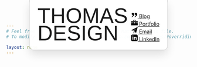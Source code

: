 ```yaml
---
# Feel free to add content and custom Front Matter to this file.
# To modify the layout, see https://jekyllrb.com/docs/themes/#overriding-theme-defaults

layout: none
---
```


<html lang="en">
	<head>
		<link
			rel="apple-touch-icon"
			sizes="180x180"
			href="/media/apple-touch-icon.png"
		/>
		<link
			rel="icon"
			type="image/png"
			sizes="32x32"
			href="/media/favicon-32x32.png"
		/>
		<link
			rel="icon"
			type="image/png"
			sizes="16x16"
			href="/media/favicon-16x16.png"
		/>
		<link rel="manifest" href="/media/site.webmanifest" />
		<meta charset="utf-8" />
		<meta name="viewport" content="width=device-width, initial-scale=1" />
		<title>Thomas Walichiewicz - Digital Product Designer</title>
		<link rel="stylesheet" type="text/css" href="/src/styles/index.css" />
		<script src="https://cdnjs.cloudflare.com/ajax/libs/matter-js/0.18.0/matter.min.js"></script>
        <script src="https://cdn.jsdelivr.net/npm/two.js@v0.7.0-stable.1/build/two.js"></script>
    </head>
    <body>
    	<div class="interactiveStuff" style="display: flex;align-items: end;position: absolute; text-align: left;width: 100%; z-index: 999;padding: 21px;left:0;right:0;margin-left:auto;margin-right:auto;top:0;bottom:0;margin-top:-3px;margin-bottom:auto;height:fit-content;border-radius: 0 0 12px 12px;max-width:fit-content;border: solid 1px rgba(0,0,0,0.2);">
            <h1 style="margin: 0;font-size: 6vw;font-family: sans-serif;line-height:84%;font-weight:100;margin-right:9px;">THOMAS<br/>DESIGN</h1>
            <div class="spacer" style="flex: 1;"></div>
            <div class="row">
                <a class="" href="https://www.thomas.design/blog/">
                    <div class="cube link">
                        <svg
                            clip-rule="evenodd"
                            fill-rule="evenodd"
                            height="18"
                            stroke-linejoin="round"
                            stroke-miterlimit="2"
                            viewBox="0 0 24 24"
                            width="18"
                            xmlns="http://www.w3.org/2000/svg"
                        >
                            <path
                                d="m2.699 20c-.411 0-.699-.312-.699-.662 0-.249.145-.516.497-.703 1.788-.947 3.858-4.226 3.858-6.248-3.016.092-4.326-2.582-4.326-4.258 0-2.006 1.738-4.129 4.308-4.129 3.241 0 4.83 2.547 4.83 5.307 0 5.981-6.834 10.693-8.468 10.693zm10.833 0c-.41 0-.699-.312-.699-.662 0-.249.145-.516.497-.703 1.788-.947 3.858-4.226 3.858-6.248-3.015.092-4.326-2.582-4.326-4.258 0-2.006 1.739-4.129 4.308-4.129 3.241 0 4.83 2.547 4.83 5.307 0 5.981-6.833 10.693-8.468 10.693z"
                                fill-rule="nonzero"
                            />
                        </svg>
                        <span>Blog</span>
                    </div>
                </a>
                <a class="" href="https://www.thomas.design/portfolio/">
                    <div class="cube link">
                        <svg
                            xmlns="http://www.w3.org/2000/svg"
                            width="18"
                            height="18"
                            viewBox="0 0 24 24"
                        >
                            <path
                                d="M9 6h-2v-2c0-1.104.896-2 2-2h6c1.104 0 2 .896 2 2v2h-2v-1.5c0-.276-.224-.5-.5-.5h-5c-.276 0-.5.224-.5.5v1.5zm7 6v2h8v8h-24v-8h8v-2h-8v-5h24v5h-8zm-2-1h-4v4h4v-4z"
                            />
                        </svg>
                        <span>Portfolio</span>
                    </div></a
                ><a class="" href="mailto:hey@thomas.design"
                    ><div class="cube link">
                        <svg
                            xmlns="http://www.w3.org/2000/svg"
                            width="18"
                            height="18"
                            viewBox="0 0 24 24"
                        >
                            <path
                                d="M24 0l-6 22-8.129-7.239 7.802-8.234-10.458 7.227-7.215-1.754 24-12zm-15 16.668v7.332l3.258-4.431-3.258-2.901z"
                            />
                        </svg>
                        <span>Email</span>
                    </div></a
                ><a class="" href="https://www.linkedin.com/in/twalichiewicz"
                    ><div class="cube link">
                        <svg
                            xmlns="http://www.w3.org/2000/svg"
                            width="18"
                            height="18"
                            viewBox="0 0 24 24"
                        >
                            <path
                                d="M19 0h-14c-2.761 0-5 2.239-5 5v14c0 2.761 2.239 5 5 5h14c2.762 0 5-2.239 5-5v-14c0-2.761-2.238-5-5-5zm-11 19h-3v-11h3v11zm-1.5-12.268c-.966 0-1.75-.79-1.75-1.764s.784-1.764 1.75-1.764 1.75.79 1.75 1.764-.783 1.764-1.75 1.764zm13.5 12.268h-3v-5.604c0-3.368-4-3.113-4 0v5.604h-3v-11h3v1.765c1.396-2.586 7-2.777 7 2.476v6.759z"
                            />
                        </svg>
                        <span>LinkedIn</span>
                    </div>
                </a>
            </div>
            <div style="position:absolute;background: rgba(255,255,255,0.96);filter: blur(1px);box-shadow: 0 12px 24px rgba(0,0,0,0.12);top:0;bottom:0;left:0;right:0;z-index:-1;border-radius: 12px;"></div>
        </div>
        <script>
          var vector = new Two.Vector();
          var entities = [];
          var mouse;
          var copy = [
            "Prototyping",
            "Branding",
            "Research",
            "Testing",
            "Strategy",
            "Analytics",
            "MVP",
            "Product Design",
            "Visual Design",
            "Roadmap",
            "Data",
            "UX",
            "Coding",
          ];

          var two = new Two({
            type: Two.Types.canvas,
            fullscreen: true,
            autostart: true
          }).appendTo(document.body);

          var solver = Matter.Engine.create();
          solver.world.gravity.y = 1;

          var bounds = {
            length: 5000,
            thickness: 50,
            properties: {
              isStatic: true
            }
          };

          // bounds.top = createBoundary(bounds.length, bounds.thickness);
          bounds.left = createBoundary(bounds.thickness, bounds.length);
          bounds.right = createBoundary(bounds.thickness, bounds.length);
          bounds.bottom = createBoundary(bounds.length, bounds.thickness);

          Matter.World.add(solver.world, [
            /*bounds.top.entity,*/ bounds.left.entity,
            bounds.right.entity,
            bounds.bottom.entity
          ]);

          var defaultStyles = {
            size: two.width * 0.08,
            weight: 600,
            fill: "black",
            leading: two.width * 0.08 * 0.8,
            family: "Inter, sans-serif",
            alignment: "center",
            baseline: "baseline",
            margin: {
              top: 0,
              left: 0,
              right: 0,
              bottom: 0
            }
          };

          addSlogan();
          resize();
          mouse = addMouseInteraction();
          two.bind("resize", resize).bind("update", update);

          function addMouseInteraction() {
            // add mouse control
            var mouse = Matter.Mouse.create(document.body);
            var mouseConstraint = Matter.MouseConstraint.create(solver, {
              mouse: mouse,
              constraint: {
                stiffness: 0.2
              }
            });

            Matter.World.add(solver.world, mouseConstraint);

            return mouseConstraint;
          }

          function resize() {
            var length = bounds.length;
            var thickness = bounds.thickness;

            // vector.x = two.width / 2;
            // vector.y = - thickness / 2;
            // Matter.Body.setPosition(bounds.top.entity, vector);

            vector.x = -thickness / 2;
            vector.y = two.height / 2;
            Matter.Body.setPosition(bounds.left.entity, vector);

            vector.x = two.width + thickness / 2;
            vector.y = two.height / 2;
            Matter.Body.setPosition(bounds.right.entity, vector);

            vector.x = two.width / 2;
            vector.y = two.height + thickness / 2;
            Matter.Body.setPosition(bounds.bottom.entity, vector);

            var size;

            if (two.width < 480) {
              size = two.width * 0.12;
            } else if (two.width > 1080 && two.width < 1600) {
              size = two.width * 0.07;
            } else if (two.width > 1600) {
              size = two.width * 0.06;
            } else {
              size = two.width * 0.08;
            }

            var leading = size * 0.8;

            for (var i = 0; i < two.scene.children.length; i++) {
              var child = two.scene.children[i];

              if (!child.isWord) {
                continue;
              }

              var text = child.text;
              var rectangle = child.rectangle;
              var entity = child.entity;

              text.size = size;
              text.leading = leading;

              var rect = text.getBoundingClientRect(true);
              rectangle.width = rect.width;
              rectangle.height = rect.height;

              Matter.Body.scale(entity, 1 / entity.scale.x, 1 / entity.scale.y);
              Matter.Body.scale(entity, rect.width, rect.height);
              entity.scale.set(rect.width, rect.height);

              text.size = size / 1;
            }
          }

          function addSlogan() {
            var x = defaultStyles.margin.left;
            var y = -two.height; // Header offset

            for (var i = 0; i < copy.length; i++) {
              var word = copy[i];
              var group = new Two.Group();
              var text = new Two.Text("", 0, 0, defaultStyles);

              group.isWord = true;

              // Override default styles
              if (word.value) {
                text.value = word.value;

                for (var prop in word.styles) {
                  text[prop] = word.styles[prop];
                }
              } else {
                text.value = word;
              }

              var rect = text.getBoundingClientRect();
              var ox = x + rect.width / 2;
              var oy = y + rect.height / 2;

              var ca = x + rect.width;
              var cb = two.width;

              // New line
              if (ca >= cb) {
                x = defaultStyles.margin.left;
                y +=
                  defaultStyles.leading +
                  defaultStyles.margin.top +
                  defaultStyles.margin.bottom;

                ox = x + rect.width / 2;
                oy = y + rect.height / 2;
              }

              group.translation.x = ox;
              group.translation.y = oy;
              text.translation.y = 14;

              var rectangle = new Two.Rectangle(0, 0, rect.width, rect.height);
              // rectangle.fill = 'rgb(255, 50, 50)';
              rectangle.fill =
                "transparent";
              rectangle.noStroke();
              // rectangle.opacity = 0.75;
              rectangle.visible = true;

              var entity = Matter.Bodies.rectangle(ox, oy, 1, 1);
              Matter.Body.scale(entity, rect.width, rect.height);

              entity.scale = new Two.Vector(rect.width, rect.height);
              entity.object = group;
              entities.push(entity);

              x += rect.width + defaultStyles.margin.left + defaultStyles.margin.right;

              group.text = text;
              group.rectangle = rectangle;
              group.entity = entity;

              group.add(rectangle, text);
              two.add(group);
            }

            Matter.World.add(solver.world, entities);
          }

          function update(frameCount, timeDelta) {
            var allBodies = Matter.Composite.allBodies(solver.world);
            Matter.MouseConstraint.update(mouse, allBodies);
            Matter.MouseConstraint._triggerEvents(mouse);

            Matter.Engine.update(solver);

            for (var i = 0; i < entities.length; i++) {
              var entity = entities[i];
              entity.object.position.copy(entity.position);
              entity.object.rotation = entity.angle;
            }
          }

          function createBoundary(width, height) {
            var rectangle = two.makeRectangle(0, 0, width, height);
            rectangle.visible = false;

            rectangle.entity = Matter.Bodies.rectangle(
              0,
              0,
              width,
              height,
              bounds.properties
            );
            rectangle.entity.position = rectangle.position;

            return rectangle;
          }
    	</script>
    </body>

</html>

